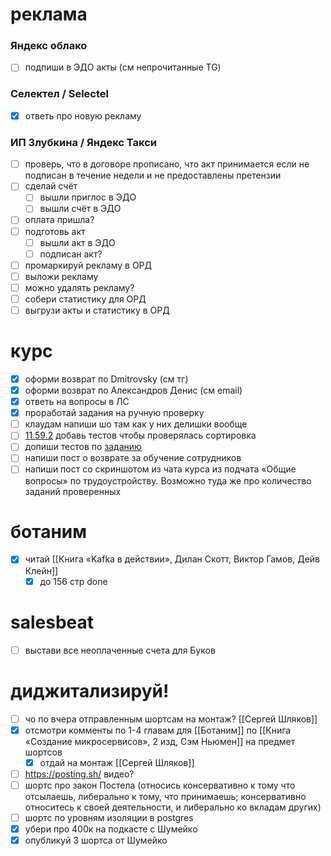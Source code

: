 # реклама
### Яндекс облако
- [ ] подпиши в ЭДО акты (см непрочитанные TG)
### Селектел / Selectel
- [x] ответь про новую рекламу
### ИП Злубкина / Яндекс Такси
- [ ] проверь, что в договоре прописано, что акт принимается если не подписан в течение недели и не предоставлены претензии
- [ ] сделай счёт
	- [ ] вышли приглос в ЭДО
	- [ ] вышли счёт в ЭДО
- [ ] оплата пришла?
- [ ] подготовь акт
	- [ ] вышли акт в ЭДО
	- [ ] подписан акт?
- [ ] промаркируй рекламу в ОРД
- [ ] выложи рекламу
- [ ] можно удалять рекламу?
- [ ] собери статистику для ОРД
- [ ] выгрузи акты и статистику в ОРД
# курс
- [x] оформи возврат по Dmitrovsky (см тг)
- [x] оформи возврат по Александров Денис (см email)
- [x] ответь на вопросы в ЛС
- [x] проработай задания на ручную проверку
- [ ] клаудам напиши шо там как у них делишки вообще
- [ ] [11.59.2](https://learn.to.digital/t/lesson/6a644db4f082430991f834fb943494b9/practice/2) добавь тестов чтобы проверялась сортировка
- [ ] допиши тестов по [заданию](https://learn.to.digital/t/lesson/be33b14bd9b9478ab0758a3e61c03db7/practice/11#comment-c449c70c01b24af492ebf03c788348ff)
- [ ] напиши пост о возврате за обучение сотрудников
- [ ] напиши пост со скриншотом из чата курса из подчата «Общие вопросы» по трудоустройству. Возможно туда же про количество заданий проверенных
# ботаним
- [x] читай [[Книга «Kafka в действии», Дилан Скотт, Виктор Гамов, Дейв Клейн]]
	- [x] до 156 стр done
# salesbeat
- [ ] выстави все неоплаченные счета для Буков
# диджитализируй!
- [ ] чо по вчера отправленным шортсам на монтаж? [[Сергей Шляков]]
- [x] отсмотри комменты по 1-4 главам для [[Ботаним]] по [[Книга «Создание микросервисов», 2 изд, Сэм Ньюмен]] на предмет шортсов
	- [x] отдай на монтаж [[Сергей Шляков]]
- [ ] https://posting.sh/ видео?
- [ ] шортс про закон Постела (относись консервативно к тому что отсылаешь, либерально к тому, что принимаешь; консервативно относитесь к своей деятельности, и либерально ко вкладам других)
- [ ] шортс по уровням изоляции в postgres
- [x] убери про 400к на подкасте с Шумейко
- [x] опубликуй 3 шортса от Шумейко